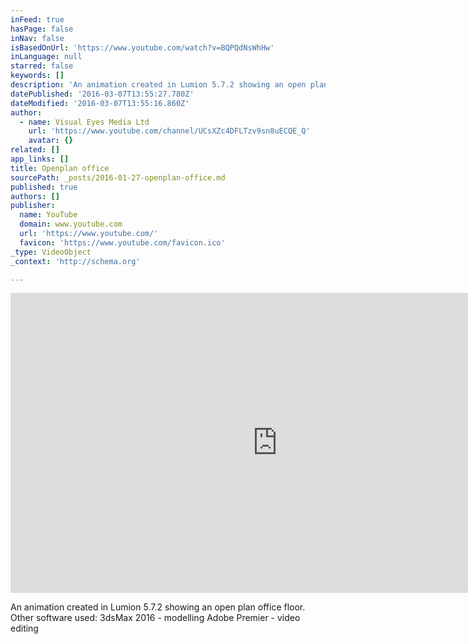 ```yaml
---
inFeed: true
hasPage: false
inNav: false
isBasedOnUrl: 'https://www.youtube.com/watch?v=BQPQdNsWhHw'
inLanguage: null
starred: false
keywords: []
description: 'An animation created in Lumion 5.7.2 showing an open plan office floor. Other software used: 3dsMax 2016 - modelling Adobe Premier - video editing'
datePublished: '2016-03-07T13:55:27.780Z'
dateModified: '2016-03-07T13:55:16.860Z'
author:
  - name: Visual Eyes Media Ltd
    url: 'https://www.youtube.com/channel/UCsXZc4DFLTzv9sn8uECQE_Q'
    avatar: {}
related: []
app_links: []
title: Openplan office
sourcePath: _posts/2016-01-27-openplan-office.md
published: true
authors: []
publisher:
  name: YouTube
  domain: www.youtube.com
  url: 'https://www.youtube.com/'
  favicon: 'https://www.youtube.com/favicon.ico'
_type: VideoObject
_context: 'http://schema.org'

---
```

<iframe src="https://cdn.embedly.com/widgets/media.html?src=https%3A%2F%2Fwww.youtube.com%2Fembed%2FBQPQdNsWhHw%3Ffeature%3Doembed&amp;url=https%3A%2F%2Fwww.youtube.com%2Fwatch%3Fv%3DBQPQdNsWhHw&amp;image=https%3A%2F%2Fi.ytimg.com%2Fvi%2FBQPQdNsWhHw%2Fhqdefault.jpg&amp;key=b7d04c9b404c499eba89ee7072e1c4f7&amp;type=text%2Fhtml&amp;schema=youtube" width="854" height="480" scrolling="no" frameborder="0" allowfullscreen="allowfullscreen" style=""></iframe>

An animation created in Lumion 5.7.2 showing an open plan office floor. Other software used: 3dsMax 2016 - modelling Adobe Premier - video editing
